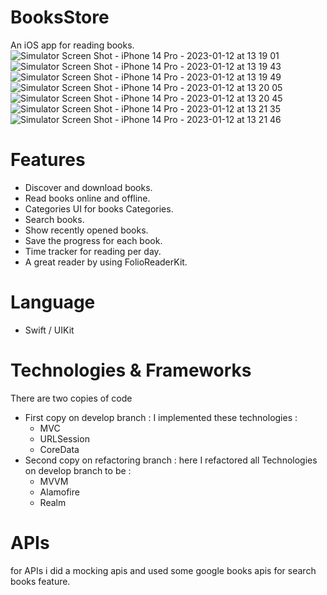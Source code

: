 # BooksStore
An iOS app for reading books. 
![Simulator Screen Shot - iPhone 14 Pro - 2023-01-12 at 13 19 01](https://user-images.githubusercontent.com/30442334/212041841-ec5ab9ef-3981-40f7-9821-3af840679833.png) 
![Simulator Screen Shot - iPhone 14 Pro - 2023-01-12 at 13 19 43](https://user-images.githubusercontent.com/30442334/212041855-8da67e93-064c-40dc-bb3f-218a5b9f300c.png)
![Simulator Screen Shot - iPhone 14 Pro - 2023-01-12 at 13 19 49](https://user-images.githubusercontent.com/30442334/212041859-58058d5d-3476-44ac-a167-bcc7f6df1ff0.png)
![Simulator Screen Shot - iPhone 14 Pro - 2023-01-12 at 13 20 05](https://user-images.githubusercontent.com/30442334/212041866-789c5a53-6159-4e0f-be30-67155b4776cd.png)
![Simulator Screen Shot - iPhone 14 Pro - 2023-01-12 at 13 20 45](https://user-images.githubusercontent.com/30442334/212041875-689ffdd9-6c05-45d3-9f19-f0521bcdfaf5.png)
![Simulator Screen Shot - iPhone 14 Pro - 2023-01-12 at 13 21 35](https://user-images.githubusercontent.com/30442334/212041882-4589e9b8-b260-4de8-a397-a2421876cc9e.png)
![Simulator Screen Shot - iPhone 14 Pro - 2023-01-12 at 13 21 46](https://user-images.githubusercontent.com/30442334/212041887-26db089c-3159-4fde-8729-0bf910c5dad4.png)

# Features
- Discover and download books.
- Read books online and offline.
- Categories UI for books Categories.
- Search books.
- Show recently opened books.
- Save the progress for each book.
- Time tracker for reading per day.
- A great reader by using FolioReaderKit.
# Language 
 - Swift / UIKit
# Technologies & Frameworks
There are  two copies of code 
- First copy on develop branch : I implemented these technologies : 
  - MVC
  - URLSession 
  - CoreData
- Second copy on refactoring branch : here I refactored all Technologies on develop branch to be : 
  - MVVM
  - Alamofire
  - Realm

# APIs 
for APIs i did a mocking apis and used some google books apis for search books feature.
